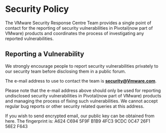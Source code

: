 # Security Policy

The VMware Security Response Centre Team provides a single point of contact for the reporting of security vulnerabilities in Pivotal(now part of VMware) products and coordinates the process of investigating any reported vulnerabilities.

## Reporting a Vulnerability

We strongly encourage people to report security vulnerabilities privately to our security team before disclosing them in a public forum.

The e-mail address to use to contact the team is **security@Vmware.com**.

Please note that the e-mail address above should only be used for reporting undisclosed security vulnerabilities in Pivotal(now part of VMware) products and managing the process of fixing such vulnerabilities. We cannot accept regular bug reports or other security related queries at this address.

If you wish to send encrypted email, our public key can be obtained from here. The fingerprint is: A624 C694 5F9F B1B9 4FC3 9CDC 0C47 26F1 56E2 F643
